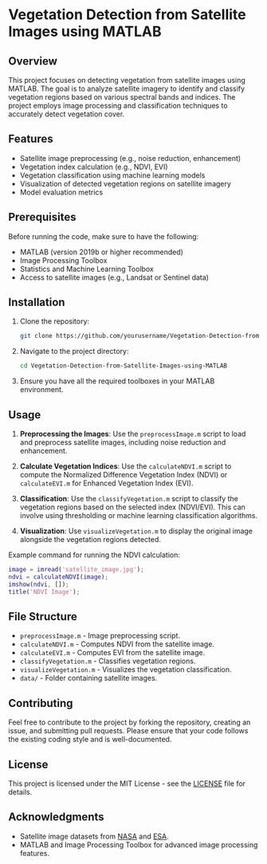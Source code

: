 # Vegetation Detection from Satellite Images using MATLAB

## Overview

This project focuses on detecting vegetation from satellite images using MATLAB. The goal is to analyze satellite imagery to identify and classify vegetation regions based on various spectral bands and indices. The project employs image processing and classification techniques to accurately detect vegetation cover.

## Features

- Satellite image preprocessing (e.g., noise reduction, enhancement)
- Vegetation index calculation (e.g., NDVI, EVI)
- Vegetation classification using machine learning models
- Visualization of detected vegetation regions on satellite imagery
- Model evaluation metrics

## Prerequisites

Before running the code, make sure to have the following:

- MATLAB (version 2019b or higher recommended)
- Image Processing Toolbox
- Statistics and Machine Learning Toolbox
- Access to satellite images (e.g., Landsat or Sentinel data)

## Installation

1. Clone the repository:
    ```bash
    git clone https://github.com/yourusername/Vegetation-Detection-from-Satellite-Images-using-MATLAB.git
    ```

2. Navigate to the project directory:
    ```bash
    cd Vegetation-Detection-from-Satellite-Images-using-MATLAB
    ```

3. Ensure you have all the required toolboxes in your MATLAB environment.

## Usage

1. **Preprocessing the Images**: Use the `preprocessImage.m` script to load and preprocess satellite images, including noise reduction and enhancement.
   
2. **Calculate Vegetation Indices**: Use the `calculateNDVI.m` script to compute the Normalized Difference Vegetation Index (NDVI) or `calculateEVI.m` for Enhanced Vegetation Index (EVI).

3. **Classification**: Use the `classifyVegetation.m` script to classify the vegetation regions based on the selected index (NDVI/EVI). This can involve using thresholding or machine learning classification algorithms.

4. **Visualization**: Use `visualizeVegetation.m` to display the original image alongside the vegetation regions detected.

Example command for running the NDVI calculation:
```matlab
image = imread('satellite_image.jpg');
ndvi = calculateNDVI(image);
imshow(ndvi, []);
title('NDVI Image');
```
## File Structure

- `preprocessImage.m` - Image preprocessing script.
- `calculateNDVI.m` - Computes NDVI from the satellite image.
- `calculateEVI.m` - Computes EVI from the satellite image.
- `classifyVegetation.m` - Classifies vegetation regions.
- `visualizeVegetation.m` - Visualizes the vegetation classification.
- `data/` - Folder containing satellite images.

## Contributing

Feel free to contribute to the project by forking the repository, creating an issue, and submitting pull requests. Please ensure that your code follows the existing coding style and is well-documented.

## License

This project is licensed under the MIT License - see the [LICENSE](LICENSE) file for details.

## Acknowledgments

- Satellite image datasets from [NASA](https://www.nasa.gov/) and [ESA](https://www.esa.int/).
- MATLAB and Image Processing Toolbox for advanced image processing features.
